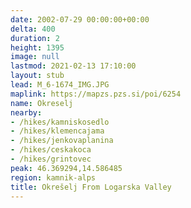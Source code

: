 ```yaml
---
date: 2002-07-29 00:00:00+00:00
delta: 400
duration: 2
height: 1395
image: null
lastmod: 2021-02-13 17:10:00
layout: stub
lead: M_6-1674_IMG.JPG
maplink: https://mapzs.pzs.si/poi/6254
name: Okreselj
nearby:
- /hikes/kamniskosedlo
- /hikes/klemencajama
- /hikes/jenkovaplanina
- /hikes/ceskakoca
- /hikes/grintovec
peak: 46.369294,14.586485
region: kamnik-alps
title: Okrešelj From Logarska Valley
---
```

